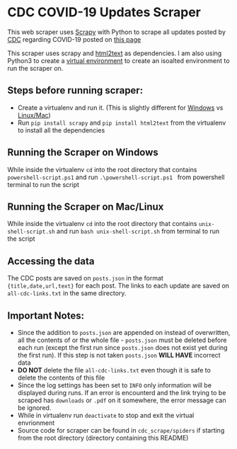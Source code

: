 # CDC COVID-19 Updates Scraper
This web scraper uses [Scrapy](https://scrapy.org/) with Python to scrape all updates posted by [CDC](https://www.cdc.gov/) regarding COVID-19 posted on [this page](https://www.cdc.gov/coronavirus/2019-ncov/whats-new-all.html)

This scraper uses scrapy and [html2text](https://pypi.org/project/html2text/) as dependencies. I am also using Python3 to create a [virtual environment](https://docs.python.org/3/library/venv.html#venv-def) to create an isoalted environment to run the scraper on.

## Steps before running scraper:
- Create a virtualenv and run it. (This is slightly different for [Windows](https://programwithus.com/learn-to-code/Pip-and-virtualenv-on-Windows/) vs [Linux/Mac](https://www.pythonforbeginners.com/basics/how-to-use-python-virtualenv))
- Run `pip install scrapy` and `pip install html2text` from the virtualenv to install all the dependencies
## Running the Scraper on Windows
While inside the virtualenv `cd` into the root directory that contains `powershell-script.ps1` and run `.\powershell-script.ps1 ` from powershell terminal to run the script
## Running the Scraper on Mac/Linux
While inside the virtualenv `cd` into the root directory that contains `unix-shell-script.sh` and run `bash unix-shell-script.sh` from terminal to run the script

## Accessing the data
The CDC posts are saved on `posts.json` in the format `{title,date,url,text}` for each post. The links to each update are saved on `all-cdc-links.txt` in the same directory.


## Important Notes:
- Since the addition to `posts.json` are appended on instead of overwritten, all the contents of or the whole file - `posts.json` must be deleted before each run (except the first run since `posts.json` does not exist yet during the first run). If this step is not taken `posts.json` **WILL HAVE** incorrect data
- **DO NOT** delete the file `all-cdc-links.txt` even though it is safe to delete the contents of this file
- Since the log settings has been set to `INFO` only information will be displayed during runs. If an error is encounterd and the link trying to be scraped has `downloads` or `.pdf` on it somewhere, the error message can be ignored.
- While in virtualenv run `deactivate` to stop and exit the virtual envrionment
- Source code for scraper can be found in `cdc_scrape/spiders` if starting from the root directory (directory containing this README)
